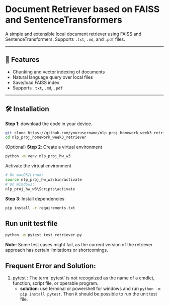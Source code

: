 # Document Retriever based on FAISS and SentenceTransformers

A simple and extensible local document retriever using FAISS and SentenceTransformers. Supports `.txt`, `.md`, and `.pdf` files.

---

## 🚀 Features

- Chunking and vector indexing of documents
- Natural language query over local files
- Save/load FAISS index
- Supports `.txt`, `.md`, `.pdf`

---

## 🛠 Installation
**Step 1**: download the code in your device.
```bash
git clone https://github.com/yourusername/nlp_proj_homework_week3_retriever.git
cd nlp_proj_homework_week3_retriever
```

(Optional) **Step 2**: Create a virtual environment
```bash
python -m venv nlp_proj_hw_w3
```

Activate the virtual environment
```bash
# On macOS/Linux:
source nlp_proj_hw_w3/bin/activate
# On Windows:
nlp_proj_hw_w3\Scripts\activate
```

**Step 3**: Install dependencies
```bash
pip install -r requirements.txt
```


## Run unit test file
```bash
python -m pytest test_retriever.py
```
**Note**: Some test cases might fail, as the current version of the retriever approach has certain limitations or shortcomings.

## Frequent Error and Solution:
1. pytest : The term 'pytest' is not recognized as the name of a cmdlet, function, script file, or operable program.
   * **solution**: use terminal or powershell for windows and run `python -m pip install pytest`. Then it should be possible to run the unit test file.
